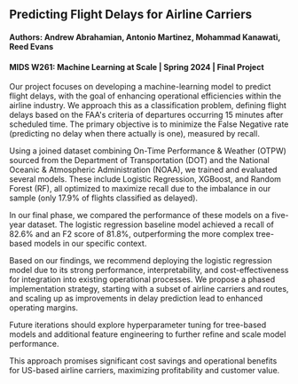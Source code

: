 ## Predicting Flight Delays for Airline Carriers
#### Authors: Andrew Abrahamian, Antonio Martinez, Mohammad Kanawati, Reed Evans
#### MIDS W261: Machine Learning at Scale | Spring 2024 | Final Project

Our project focuses on developing a machine-learning model to predict flight delays, with the goal of enhancing operational efficiencies within the airline industry. We approach this as a classification problem, defining flight delays based on the FAA's criteria of departures occurring 15 minutes after scheduled time. The primary objective is to minimize the False Negative rate (predicting no delay when there actually is one), measured by recall.

Using a joined dataset combining On-Time Performance & Weather (OTPW) sourced from the Department of Transportation (DOT) and the National Oceanic & Atmospheric Administration (NOAA), we trained and evaluated several models. These include Logistic Regression, XGBoost, and Random Forest (RF), all optimized to maximize recall due to the imbalance in our sample (only 17.9% of flights classified as delayed).

In our final phase, we compared the performance of these models on a five-year dataset. The logistic regression baseline model achieved a recall of 82.6% and an F2 score of 81.8%, outperforming the more complex tree-based models in our specific context.

Based on our findings, we recommend deploying the logistic regression model due to its strong performance, interpretability, and cost-effectiveness for integration into existing operational processes. We propose a phased implementation strategy, starting with a subset of airline carriers and routes, and scaling up as improvements in delay prediction lead to enhanced operating margins.

Future iterations should explore hyperparameter tuning for tree-based models and additional feature engineering to further refine and scale model performance.

This approach promises significant cost savings and operational benefits for US-based airline carriers, maximizing profitability and customer value.